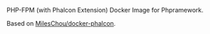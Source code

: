 PHP-FPM (with Phalcon Extension) Docker Image for Phpramework.

Based on [MilesChou/docker-phalcon](https://github.com/MilesChou/docker-phalcon).
